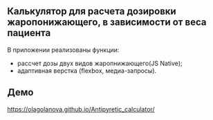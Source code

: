 
## Калькулятор для расчета дозировки жаропонижающего, в зависимости от веса пациента

В приложении реализованы функции:
- рассчет дозы двух видов жаропнижающего(JS Native);
- адаптивная верстка (flexbox, медиа-запросы).

## Демо
https://olagolanova.github.io/Antipyretic_calculator/